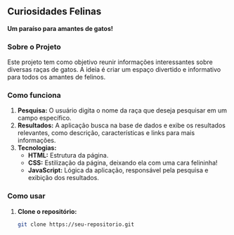 ## Curiosidades Felinas

**Um paraíso para amantes de gatos!**

### Sobre o Projeto
Este projeto tem como objetivo reunir informações interessantes sobre diversas raças de gatos. A ideia é criar um espaço divertido e informativo para todos os amantes de felinos.

### Como funciona
1. **Pesquisa:** O usuário digita o nome da raça que deseja pesquisar em um campo específico.
2. **Resultados:** A aplicação busca na base de dados e exibe os resultados relevantes, como descrição, características e links para mais informações.
3. **Tecnologias:**
   * **HTML:** Estrutura da página.
   * **CSS:** Estilização da página, deixando ela com uma cara felininha!
   * **JavaScript:** Lógica da aplicação, responsável pela pesquisa e exibição dos resultados.

### Como usar
1. **Clone o repositório:**
   ```bash
   git clone https://seu-repositorio.git
